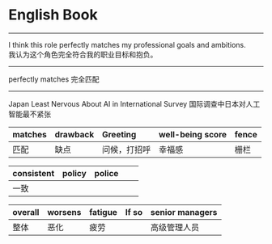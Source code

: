 # English Book
_ _ _
I think this role perfectly matches my professional goals and ambitions.<br>
我认为这个角色完全符合我的职业目标和抱负。
- - -
 perfectly matches  完全匹配
_ _ _
Japan Least Nervous About AI in International Survey
国际调查中日本对人工智能最不紧张

| matches | drawback | Greeting | well-being score | fence |
|---------|----------|:---------|:-----------------|-------|
| 匹配      | 缺点       | 问候，打招呼   | 幸福感              | 栅栏    |


| consistent | policy | police |               |     |
|------------|--------|:-------|:--------------|-----|
| 一致         |        |        |               |     |


| overall | worsens | fatigue | If so | senior managers |
|---------|---------|---------|-------|-----------------|
| 整体      | 恶化      | 疲劳      |       | 高级管理人员          |






